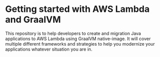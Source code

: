 # Getting started with AWS Lambda and GraalVM

This repository is to help developers to create and migration Java applications to AWS Lambda using GraalVM native-image. It will cover multiple different frameworks and strategies to help you modernize your applications whatever situation you are in.
